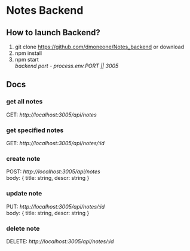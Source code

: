 # Notes Backend
## How to launch Backend?
1) git clone https://github.com/dmoneone/Notes_backend or download <br/>
2) npm install <br/>
3) npm start <br/>
*backend port - process.env.PORT || 3005*
## Docs
### get all notes
GET: *http://localhost:3005/api/notes* <br/>
### get specified notes
GET: *http://localhost:3005/api/notes/:id* <br/>
### create note
POST: *http://localhost:3005/api/notes* <br/>
body: { title: string, descr: string } <br/>
### update note
PUT: *http://localhost:3005/api/notes/:id* <br/>
body: { title: string, descr: string } <br/>
### delete note
DELETE: *http://localhost:3005/api/notes/:id* <br/>